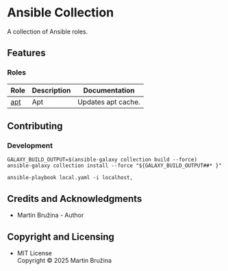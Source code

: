 # Ansible Collection

A collection of Ansible roles.

## Features

### Roles

| Role              | Description | Documentation      |
| ----------------- | ----------- | ------------------ |
| [apt](roles/apt/) | Apt         | Updates apt cache. |

## Contributing

### Development

```shell
GALAXY_BUILD_OUTPUT=$(ansible-galaxy collection build --force)
ansible-galaxy collection install --force "${GALAXY_BUILD_OUTPUT##* }"

ansible-playbook local.yaml -i localhost,
```

## Credits and Acknowledgments

- Martin Bružina - Author

## Copyright and Licensing

- MIT License  
  Copyright © 2025 Martin Bružina
